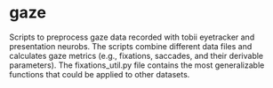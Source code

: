 # gaze
Scripts to preprocess gaze data recorded with tobii eyetracker and presentation neurobs. The scripts combine different data files and calculates gaze metrics (e.g., fixations, saccades, and their derivable parameters). The fixations_util.py file contains the most generalizable functions that could be applied to other datasets.
